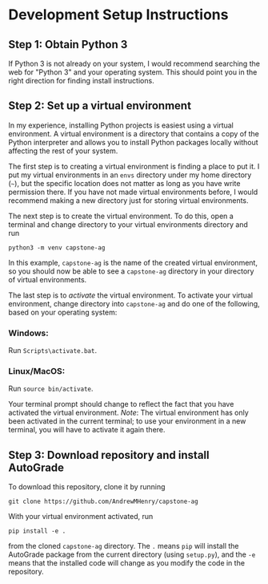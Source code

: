 # Development Setup Instructions

## Step 1: Obtain Python 3

If Python 3 is not already on your system, I would recommend
searching the web for "Python 3" and your operating system.
This should point you in the right direction for finding
install instructions.

## Step 2: Set up a virtual environment

In my experience, installing Python projects is easiest using
a virtual environment.  A virtual environment is a directory
that contains a copy of the Python interpreter and allows you
to install Python packages locally without affecting the rest
of your system.

The first step is to creating a virtual environment is finding
a place to put it.  I put my virtual environments in an
`envs` directory under my home directory (`~`), but the
specific location does not matter as long as
you have write permission there.  If you have not made virtual
environments before, I would recommend making a new directory
just for storing virtual environments.

The next step is to create the virtual environment.  To do
this, open a terminal and change directory to your virtual
environments directory and run
```
python3 -m venv capstone-ag
```
In this example, `capstone-ag` is the name of the created
virtual environment, so you should now be able to see
a `capstone-ag` directory in your directory of virtual
environments.

The last step is to *activate* the virtual environment.
To activate your virtual environment, change directory
into `capstone-ag` and do one of the following, based
on your operating system:

### Windows:
Run `Scripts\activate.bat`.

### Linux/MacOS:
Run `source bin/activate`.

Your terminal prompt should change to reflect the fact that
you have activated the virtual environment.  *Note*: The
virtual environment has only been activated in the current
terminal; to use your environment in a new terminal, you
will have to activate it again there.

## Step 3: Download repository and install AutoGrade
To download this repository, clone it by running
```
git clone https://github.com/AndrewMHenry/capstone-ag
```
With your virtual environment activated, run
```
pip install -e .
```
from the cloned `capstone-ag` directory.  The `.` means
`pip` will install the AutoGrade package from the current
directory (using `setup.py`), and the `-e` means that the
installed code will change as you modify the code in the
repository.
